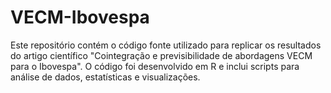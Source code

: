 # VECM-Ibovespa
Este repositório contém o código fonte utilizado para replicar os resultados do artigo científico "Cointegração e previsibilidade de abordagens VECM para o Ibovespa". O código foi desenvolvido em R e inclui scripts para análise de dados, estatísticas e visualizações.
